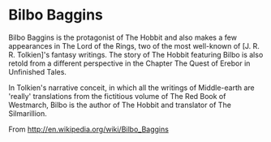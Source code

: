 # Bilbo Baggins

Bilbo Baggins is the protagonist of The Hobbit and also makes a few
appearances in The Lord of the Rings, two of the most well-known of [J. R. R.
Tolkien]'s fantasy writings. The story of The Hobbit featuring Bilbo is also
retold from a different perspective in the Chapter The Quest of Erebor in
Unfinished Tales.

In Tolkien's narrative conceit, in which all the writings of Middle-earth are
'really' translations from the fictitious volume of The Red Book of Westmarch,
Bilbo is the author of The Hobbit and translator of The Silmarillion.

From http://en.wikipedia.org/wiki/Bilbo_Baggins